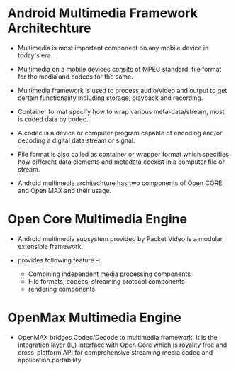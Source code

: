 # Android Multimedia Framework Architechture

- Multimedia is most important component on any mobile device in today's era.

- Multimedia on a mobile devices consits of MPEG standard, file format for the media and codecs for the same.

- Multimedia framework is used to process audio/video and output to get certain functionality including storage, playback and recording.

- Container format specify how to wrap various meta-data/stream, most is coded data by codec.

- A codec is a device or computer program capable of encoding and/or decoding a digital data stream or signal.

- File format is also called as container or wrapper format which specifies how different data elements and metadata coexist in a computer file or stream.

- Android multimedia architechture has two components of Open CORE and Open MAX and their usage.

# Open Core Multimedia Engine

- Android multimedia subsystem provided by Packet Video is a modular, extensible framework.

- provides following feature -:
    - Combining independent media processing components
    - File formats, codecs, streaming protocol components
    - rendering components

# OpenMax Multimedia Engine

- OpenMAX bridges Codec/Decode to multimedia framework. It is the integration layer (IL) interface with Open Core which is royality free and cross-platform API for comprehensive streaming media codec and application portability.